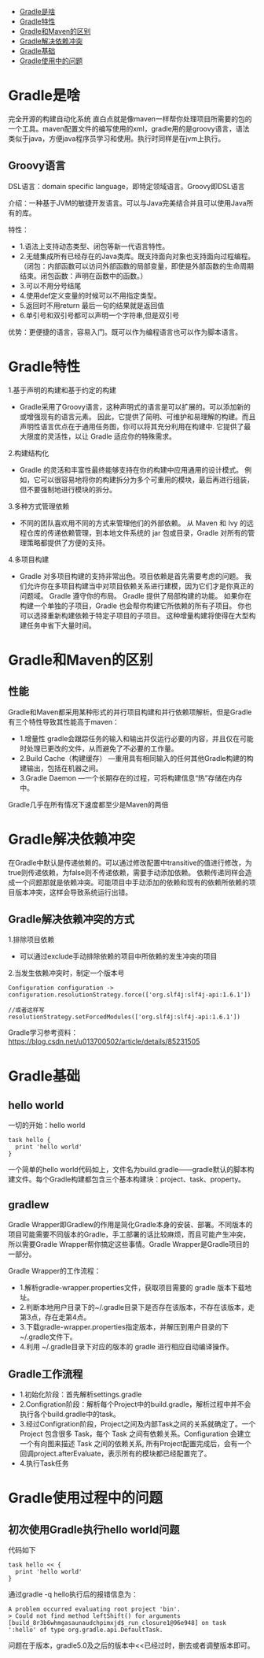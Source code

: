 - [Gradle是啥](#gradle是啥)
- [Gradle特性](#gradle特性)
- [Gradle和Maven的区别](#gradle和maven的区别)
- [Gradle解决依赖冲突](#gradle解决依赖冲突)
- [Gradle基础](#gradle基础)
- [Gradle使用中的问题](#gradle使用过程中的问题)






# Gradle是啥
完全开源的构建自动化系统 直白点就是像maven一样帮你处理项目所需要的包的一个工具。maven配置文件的编写使用的xml，gradle用的是groovy语言，语法类似于java，方便java程序员学习和使用。执行时同样是在jvm上执行。

## Groovy语言
DSL语言：domain specific language，即特定领域语言。Groovy即DSL语言

介绍：一种基于JVM的敏捷开发语言。可以与Java完美结合并且可以使用Java所有的库。

特性：
* 1.语法上支持动态类型、闭包等新一代语言特性。
* 2.无缝集成所有已经存在的Java类库。既支持面向对象也支持面向过程编程。（闭包：内部函数可以访问外部函数的局部变量，即使是外部函数的生命周期结束。闭包函数：声明在函数中的函数。）
* 3.可以不用分号结尾
* 4.使用def定义变量的时候可以不用指定类型。
* 5.返回时不用return 最后一句的结果就是返回值
* 6.单引号和双引号都可以声明一个字符串,但是双引号

优势：更便捷的语言，容易入门。既可以作为编程语言也可以作为脚本语言。




# Gradle特性
1.基于声明的构建和基于约定的构建
* Gradle采用了Groovy语言，这种声明式的语言是可以扩展的。可以添加新的或增强现有的语言元素。 因此，它提供了简明、可维护和易理解的构建。而且声明性语言优点在于通用任务图，你可以将其充分利用在构建中. 它提供了最大限度的灵活性，以让 Gradle 适应你的特殊需求。

2.构建结构化
* Gradle 的灵活和丰富性最终能够支持在你的构建中应用通用的设计模式。 例如，它可以很容易地将你的构建拆分为多个可重用的模块，最后再进行组装，但不要强制地进行模块的拆分。

3.多种方式管理依赖
* 不同的团队喜欢用不同的方式来管理他们的外部依赖。 从 Maven 和 Ivy 的远程仓库的传递依赖管理，到本地文件系统的 jar 包或目录，Gradle 对所有的管理策略都提供了方便的支持。

4.多项目构建
* Gradle 对多项目构建的支持非常出色。项目依赖是首先需要考虑的问题。 我们允许你在多项目构建当中对项目依赖关系进行建模，因为它们才是你真正的问题域。 Gradle 遵守你的布局。
Gradle 提供了局部构建的功能。 如果你在构建一个单独的子项目，Gradle 也会帮你构建它所依赖的所有子项目。 你也可以选择重新构建依赖于特定子项目的子项目。 这种增量构建将使得在大型构建任务中省下大量时间。

# Gradle和Maven的区别

## 性能
Gradle和Maven都采用某种形式的并行项目构建和并行依赖项解析。但是Gradle有三个特性导致其性能高于maven：
* 1.增量性 gradle会跟踪任务的输入和输出并仅运行必要的内容，并且仅在可能时处理已更改的文件，从而避免了不必要的工作量。
* 2.Build Cache（构建缓存） —重用具有相同输入的任何其他Gradle构建的构建输出，包括在机器之间。
* 3.Gradle Daemon —一个长期存在的过程，可将构建信息“热”存储在内存中。

Gradle几乎在所有情况下速度都至少是Maven的两倍

# Gradle解决依赖冲突
在Gradle中默认是传递依赖的。可以通过修改配置中transitive的值进行修改，为true则传递依赖，为false则不传递依赖，需要手动添加依赖。
依赖传递同样会造成一个问题那就是依赖冲突。可能项目中手动添加的依赖和现有的依赖所依赖的项目版本冲突，这样会导致系统运行出错。

## Gradle解决依赖冲突的方式
1.排除项目依赖
* 可以通过exclude手动排除依赖的项目中所依赖的发生冲突的项目

2.当发生依赖冲突时，制定一个版本号
```
Configuration configuration ->
configuration.resolutionStrategy.force(['org.slf4j:slf4j-api:1.6.1'])

//或者这样写
resolutionStrategy.setForcedModules(['org.slf4j:slf4j-api:1.6.1'])
```


Gradle学习参考资料：https://blog.csdn.net/u013700502/article/details/85231505


# Gradle基础
## hello world
一切的开始：hello world
```
task hello {
  print 'hello world'
}
```
一个简单的hello world代码如上，文件名为build.gradle——gradle默认的脚本构建文件。每个Gradle构建都包含三个基本构建块：project、task、property。

## gradlew
Gradle Wrapper即Gradlew的作用是简化Gradle本身的安装、部署。不同版本的项目可能需要不同版本的Gradle，手工部署的话比较麻烦，而且可能产生冲突，所以需要Gradle Wrapper帮你搞定这些事情。Gradle Wrapper是Gradle项目的一部分。

Gradle Wrapper的工作流程：
* 1.解析gradle-wrapper.properties文件，获取项目需要的 gradle 版本下载地址。
* 2.判断本地用户目录下的~/.gradle目录下是否存在该版本，不存在该版本，走第3点，存在走第4点。
* 3.下载gradle-wrapper.properties指定版本，并解压到用户目录的下 ~/.gradle文件下。
* 4.利用 ~/.gradle目录下对应的版本的 gradle 进行相应自动编译操作。

## Gradle工作流程
* 1.初始化阶段：首先解析settings.gradle
* 2.Configration阶段：解析每个Project中的build.gradle，解析过程中并不会执行各个build.gradle中的task。
* 3.经过Configration阶段，Project之间及内部Task之间的关系就确定了。一个 Project 包含很多 Task，每个 Task 之间有依赖关系。Configuration 会建立一个有向图来描述 Task 之间的依赖关系, 所有Project配置完成后，会有一个回调project.afterEvaluate，表示所有的模块都已经配置完了。
* 4.执行Task任务


# Gradle使用过程中的问题
## 初次使用Gradle执行hello world问题
代码如下
```
task hello << {
  print 'hello world'
}
```
通过gradle -q hello执行后的报错信息为：
```
A problem occurred evaluating root project 'bin'.
> Could not find method leftShift() for arguments [build_8r3b6whmgasaunaudchpimxjd$_run_closure1@96e948] on task ':hello' of type org.gradle.api.DefaultTask.
```
问题在于版本，gradle5.0及之后的版本中<<已经过时，删去或者调整版本即可。










